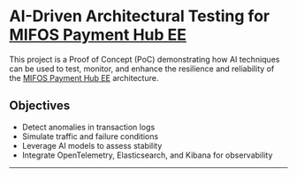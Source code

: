 #  AI-Driven Architectural Testing for [MIFOS Payment Hub EE](https://payments.mifos.org/)

This project is a Proof of Concept (PoC) demonstrating how AI techniques can be used to test, monitor, and enhance the resilience and reliability of the [MIFOS Payment Hub EE](https://payments.mifos.org/) architecture.

##  Objectives

- Detect anomalies in transaction logs
- Simulate traffic and failure conditions
- Leverage AI models to assess stability
- Integrate OpenTelemetry, Elasticsearch, and Kibana for observability

---



